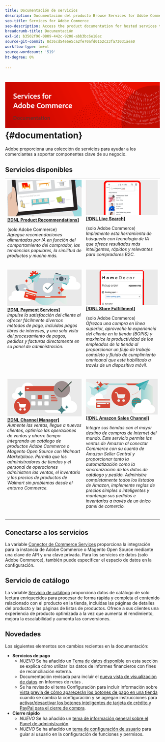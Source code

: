 ```yaml
---
title: Documentación de servicios
description: Documentación del producto Browse Services for Adobe Commerce
seo-title: Services for Adobe Commerce
seo-description: Access the product documentation for hosted services that help Adobe Commerce and Magento Open Source merchants support key components of their business.
breadcrumb-title: Documentación
exl-id: b3502f96-0809-442c-9208-abb3bc6e18ec
source-git-commit: 8d36cd54e6e5ca2fe70afd0152c23fa73031aea0
workflow-type: tm+mt
source-wordcount: '519'
ht-degree: 0%

---
```


# <!-- use banner as heading -->![Documentación de servicios](./assets/banner-services-home.png) {#documentation}

Adobe proporciona una colección de servicios para ayudar a los comerciantes a soportar componentes clave de su negocio.

## Servicios disponibles

<table>
<tr>
   <td valign="top">
       <img alt="[!UICONTROL Product Recommendations]" src="assets/product-recs.png" />
    <div><a href="https://experienceleague.adobe.com/docs/commerce-merchant-services/product-recommendations/overview.html">
    <strong>[!DNL Product Recommendations]</strong></a>
    </div>
    <p>(solo Adobe Commerce)<br><em>Agregue recomendaciones alimentadas por IA en función del comportamiento del comprador, las tendencias populares, la similitud de productos y mucho más.</em></p>
    </br>
  </td>
  <td valign="top">
      <img alt="[!DNL Live Search]" src="assets/live-search.png" />
    <div>
    <a href="https://experienceleague.adobe.com/docs/commerce-merchant-services/live-search/overview.html"><strong>[!DNL Live Search]</strong></a>
    </div>
    <p>(solo Adobe Commerce)<br><em>Implemente esta herramienta de búsqueda con tecnología de IA que ofrece resultados más inteligentes, rápidos y relevantes para compradores B2C.</em></p>
    </br>
  </td>
</tr>
<tr>
  <td valign="top">
    <img alt="[!DNL Payment Services]" src="assets/payment-services.png"/>
    <div>
    <a href="https://experienceleague.adobe.com/docs/commerce-merchant-services/payment-services/guide-overview.html"><strong>[!DNL Payment Services]</strong></a>
    </div>
    <em>Impulse la satisfacción del cliente al ofrecer fácilmente diversos métodos de pago, incluidos pagos libres de intereses, y una sola vista del procesamiento de pagos, pedidos y facturas directamente en su panel de administración.</em>
    </br>
  </td>
  <td valign="top">
    <img alt="Cumplimiento de la tienda" src="assets/store-fulfillment-landing-graphic.png"/>
    <div><a href="https://experienceleague.adobe.com/docs/commerce-merchant-services/store-fulfillment/guide-overview.html">
    <strong>[!DNL Store Fulfillment]</strong></a>
    </div>
    <p>(solo Adobe Commerce)<br><em>Ofrezca una compra en línea superior, aproveche la experiencia del cliente en la tienda (BOPIS) y maximice la productividad de los empleados de la tienda al proporcionar un flujo de trabajo completo y fluido de cumplimiento omnicanal que esté habilitado a través de un dispositivo móvil.</em></p>
    </br>
  </td>
  </tr>
  <tr>
   <td valign="top">
    <img alt="[!DNL Channel Manager]" src="assets/channel-manager.png"/>
    <div>
    <a href="https://experienceleague.adobe.com/docs/commerce-channels/channel-manager/guide-overview.html"><strong>[!DNL Channel Manager]</strong></a>
    </div>
    <em>Aumente las ventas, llegue a nuevos clientes, optimice las operaciones de ventas y ahorre tiempo integrando un catálogo de productos Adobe Commerce o Magento Open Source con Walmart Marketplace. Permita que los administradores de tiendas y el personal de operaciones administren las ventas, el inventario y los precios de productos de Walmart sin problemas desde el entorno Commerce.</em>
    </br>
  </td>
    <td valign="top">
       <img alt="Canal de ventas de Amazon" src="assets/amazon-channel.png" />
    <div><a href="https://experienceleague.adobe.com/docs/commerce-channels/amazon/guide-overview.html">
    <strong>[!DNL Amazon Sales Channel]</strong></a>
    </div>
    <p><em>Integre sus tiendas con el mayor destino de compras de Internet del mundo. Este servicio permite las ventas de Amazon al conectar Commerce con su cuenta de Amazon Seller Central y proporcionar tanto la automatización como la sincronización de los datos de catálogo y pedido. Administre completamente todos los listados de Amazon, implemente reglas de precios simples o inteligentes y mantenga sus pedidos e inventarios a través de un único panel de comercio.</em></p>
    </br>
  </td>
</tr>
</table>

## Conectarse a los servicios

La variable [Conector de Commerce Services](saas.md) proporciona la integración para la instancia de Adobe Commerce o Magento Open Source mediante una clave de API y una clave privada. Para los servicios de datos (solo Adobe Commerce), también puede especificar el espacio de datos en la configuración.

## Servicio de catálogo

La variable [Servicio de catálogo](https://experienceleague.adobe.com/docs/commerce-merchant-services/catalog-service/guide-overview.html) proporciona datos de catálogo de solo lectura enriquecidos para procesar de forma rápida y completa el contenido relacionado con el producto en la tienda, incluidas las páginas de detalles del producto y las páginas de listas de productos. Ofrece a sus clientes una experiencia de producto optimizada a la vez que aumenta el rendimiento, mejora la escalabilidad y aumenta las conversiones.

## Novedades

Los siguientes elementos son cambios recientes en la documentación:

* **Servicios de pago**<!-- Issue PAY-3483, PAY-3611, PAY-3655, PAY-3705, PAY-3742 -->
   * *NUEVO* Se ha añadido un [Tema de datos disponible](https://experienceleague.adobe.com/docs/commerce-merchant-services/payment-services/reporting/data.html) en esta sección se explica cómo utilizar los datos de informes financieros con fines de reconciliación externa.
   * Documentación revisada para incluir el [nueva vista de visualización de datos](https://experienceleague.adobe.com/docs/commerce-merchant-services/payment-services/reporting/payouts.html#payouts-data-visualization-view) en Informes de rutas .
   * Se ha revisado el tema Configuración para incluir información sobre [vista previa de cómo aparecerán los botones de pago en una tienda](https://experienceleague.adobe.com/docs/commerce-merchant-services/payment-services/configure/settings.html#payment-buttons) cuando se cambia la configuración y se agregan instrucciones para [activar/desactivar los botones inteligentes de tarjeta de crédito y PayPal para el cierre de compra](https://experienceleague.adobe.com/docs/commerce-merchant-services/payment-services/configure/settings.html#configure-payment-options).
* **Cierre rápido**<!-- BOLT-406 -->
   * *NUEVO* Se ha añadido un [tema de información general sobre el Panel de administración](https://experienceleague.adobe.com/docs/commerce-merchant-services/quick-checkout/getting-started/quick-checkout-admin-panel/admin-panel.html).
   * *NUEVO* Se ha añadido un [tema de configuración de usuario](https://experienceleague.adobe.com/docs/commerce-merchant-services/quick-checkout/getting-started/quick-checkout-admin-panel/user-roles-setup.html) para guiar al usuario en la configuración de funciones y permisos.

<!-- 
|   Service    |    Change   |   Type    |
|  ---  |  ---  |  ---  |
|  [**Payment Services**](https://experienceleague.adobe.com/docs/commerce-merchant-services/payment-services/guide-overview.html)  |   Added an [Available data topic](https://experienceleague.adobe.com/docs/commerce-merchant-services/payment-services/reporting/data.html) that explains how to use financial reporting data for external reconciliation purposes.    |    New   |
|       |   Revised documentation to include the [new data visualization view](https://experienceleague.adobe.com/docs/commerce-merchant-services/payment-services/reporting/payouts.html#payouts-data-visualization-view) in Payouts reporting.    |    Update   |
|       |   Revised the Settings topic to include information about [previewing how payment buttons will appear in a store](https://experienceleague.adobe.com/docs/commerce-merchant-services/payment-services/configure/settings.html#payment-buttons) when the configuration is changed and how to [enable/disable credit card and PayPal smart buttons for checkout](https://experienceleague.adobe.com/docs/commerce-merchant-services/payment-services/configure/settings.html#configure-payment-options).    |   Update    |
|   [**Quick Checkout**](https://experienceleague.adobe.com/docs/commerce-merchant-services/quick-checkout/overview.html)    |    Added an [overview topic about the Admin Panel](https://experienceleague.adobe.com/docs/commerce-merchant-services/quick-checkout/getting-started/quick-checkout-admin-panel/admin-panel.html).   |   New    |
|       |   Added a [user setup topic](https://experienceleague.adobe.com/docs/commerce-merchant-services/quick-checkout/getting-started/quick-checkout-admin-panel/user-roles-setup.html) to guide the user in configuring roles and permissions.    |       |
 -->
